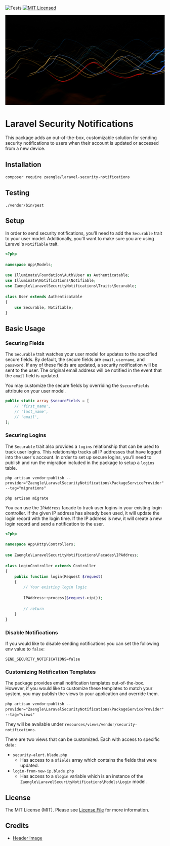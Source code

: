 ![Tests](https://github.com/zaengle/laravel-security-notifications/workflows/Tests/badge.svg?branch=main)
[![MIT Licensed](https://img.shields.io/badge/license-MIT-brightgreen.svg?style=flat-square)](LICENSE.md)

![background hero](hero-image.jpg)

# Laravel Security Notifications

This package adds an out-of-the-box, customizable solution for sending security notifications to users when their account is updated or accessed from a new device.

## Installation

`composer require zaengle/laravel-security-notifications`

## Testing

`./vendor/bin/pest`

## Setup

In order to send security notifications, you'll need to add the `Securable` trait to your user model. Additionally, you'll want to make sure you are using Laravel's `Notifiable` trait.

```php
<?php

namespace App\Models;

use Illuminate\Foundation\Auth\User as Authenticatable;
use Illuminate\Notifications\Notifiable;
use Zaengle\LaravelSecurityNotifications\Traits\Securable;

class User extends Authenticatable
{
    use Securable, Notifiable;
}
```

## Basic Usage

### Securing Fields

The `Securable` trait watches your user model for updates to the specified secure fields. By default, the secure fields are `email`, `username`, and `password`. If any of these fields are updated, a security notification will be sent to the user. The original email address will be notified in the event that the `email` field is updated.

You may customize the secure fields by overriding the `$secureFields` attribute on your user model.

```php
public static array $secureFields = [
    // 'first_name',
    // 'last_name',
    // 'email',
];
```

### Securing Logins

The `Securable` trait also provides a `logins` relationship that can be used to track user logins. This relationship tracks all IP addresses that have logged into the user's account. In order to set up secure logins, you'll need to publish and run the migration included in the package to setup a `logins` table.

```console
php artisan vendor:publish --provider="Zaengle\LaravelSecurityNotifications\PackageServiceProvider" --tag="migrations"

php artisan migrate
```

You can use the `IPAddress` facade to track user logins in your existing login controller. If the given IP address has already been used, it will update the login record with the login time. If the IP address is new, it will create a new login record and send a notification to the user.

```php
<?php

namespace App\Http\Controllers;

use Zaengle\LaravelSecurityNotifications\Facades\IPAddress;

class LoginController extends Controller
{
    public function login(Request $request)
    {
        // Your existing login logic
        
        IPAddress::process($request->ip());
        
        // return
    }
}
```

### Disable Notifications

If you would like to disable sending notifications you can set the following env value to `false`:

`SEND_SECURITY_NOTIFICATIONS=false`

### Customizing Notification Templates

The package provides email notification templates out-of-the-box. However, if you would like to customize these templates to match your system, you may publish the views to your application and override them.

`php artisan vendor:publish --provider="Zaengle\LaravelSecurityNotifications\PackageServiceProvider" --tag="views"`

They will be available under `resources/views/vendor/security-notifications`.

There are two views that can be customized. Each with access to specific data:
- `security-alert.blade.php`
  - Has access to a `$fields` array which contains the fields that were updated.
- `login-from-new-ip.blade.php`
  - Has access to a `$login` variable which is an instance of the `Zaengle\LaravelSecurityNotifications\Models\Login` model.

## License

The MIT License (MIT). Please see [License File](LICENSE.md) for more information.

## Credits

- [Header Image](https://unsplash.com/photos/a-blurry-photo-of-lights-in-the-dark-AHBNGvRTm_A)